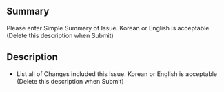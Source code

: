 ## Summary
 Please enter Simple Summary of Issue. Korean or English is acceptable (Delete this description when Submit)

## Description
- List all of Changes included this Issue. Korean or English is acceptable (Delete this description when Submit)